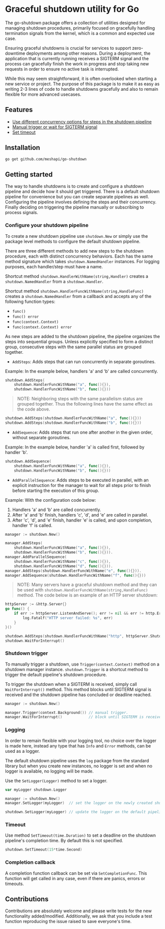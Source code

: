 # Graceful shutdown utility for Go

The go-shutdown package offers a collection of utilities designed for managing shutdown procedures,
primarily focused on gracefully handling termination signals from the kernel, which is a common and
expected use case.

Ensuring graceful shutdowns is crucial for services to support zero-downtime deployments among other reasons.
During a deployment, the application that is currently running receives a SIGTERM signal and the process
can gracefully finish the work in progress and stop taking new requests in order to ensure no active task is
interrupted.

While this may seem straightforward, it is often overlooked when starting a new service or project.
The purpose of this package is to make it as easy as writing 2-3 lines of code to handle shutdowns
gracefully and also to remain flexible for more advanced usecases.


## Features

* [Use different concurrency options for steps in the shutdown pipeline](#configure-your-shutdown-pipeline)
* [Manual trigger or wait for SIGTERM signal](#shutdown-trigger)
* [Set timeout](#timeout)

## Installation

```bash
go get github.com/meshapi/go-shutdown
```

## Getting started

The way to handle shutdowns is to create and configure a shutdown pipeline and decide how it should get triggered.
There is a default shutdown pipeline for convenience but you can create separate pipelines as well.
Configuring the pipeline involves defining the steps and their concurrency. Finally deciding on triggering the pipeline
manually or subscribing to process signals.

### Configure your shutdown pipeline

To create a new shutdown pipeline use `shutdown.New` or simply use the package level methods to configure the default
shutdown pipeline.

There are three different methods to add new steps to the shutdown procedure, each with distinct concurrency behaviors.
Each has the same method signature which takes `shutdown.NamedHandler` instances. For logging purposes, each
handler/step must have a name.

Shortcut method `shutdown.HandlerWithName(string,Handler)` creates a `shutdown.NamedHandler` from a `shutdown.Handler`.

Shortcut method `shutdown.HandlerFuncWithName(string,HandleFunc)` creates a `shutdown.NamedHandler` from a callback and
accepts any of the following function types:
- `func()`
- `func() error`
- `func(context.Context)`
- `func(context.Context) error`

As new steps are added to the shutdown pipeline, the pipeline organizes the steps into sequential groups.
Unless explicitly specified to form a distinct group, consecutive steps with the same parallel status
are grouped together.

* `AddSteps`: Adds steps that can run concurrently in separate goroutines.

Example: In the example below, handlers 'a' and 'b' are called concurrently.

```go
shutdown.AddSteps(
    shutdown.HandlerFuncWithName("a", func(){}),
    shutdown.HandlerFuncWithName("b", func(){}))
```

> NOTE: Neighboring steps with the same parallelism status are grouped together. Thus the following lines have the
same effect as the code above.

```go
shutdown.AddSteps(shutdown.HandlerFuncWithName("a", func(){}))
shutdown.AddSteps(shutdown.HandlerFuncWithName("b", func(){}))
```

* `AddSequence`: Adds steps that run one after another in the given order, without separate goroutines.

Example: In the example below, handler 'a' is called first, followed by handler 'b'.

```go
shutdown.AddSequence(
    shutdown.HandlerFuncWithName("a", func(){}),
    shutdown.HandlerFuncWithName("b", func(){}))
```

* `AddParallelSequence`: Adds steps to be executed in parallel, with an explicit instruction for the manager to wait
for all steps prior to finish before starting the execution of this group.

Example: With the configuration code below:
1. Handlers 'a' and 'b' are called concurrently.
2. After 'a' and 'b' finish, handlers 'c', 'd', and 'e' are called in parallel.
3. After 'c', 'd', and 'e' finish, handler 'e' is called, and upon completion, handler 'f' is called.

```go
manager := shutdown.New()

manager.AddSteps(
    shutdown.HandlerFuncWithName("a", func(){}),
    shutdown.HandlerFuncWithName("b", func(){})).
manager.AddParallelSequence(
    shutdown.HandlerFuncWithName("c", func(){}),
    shutdown.HandlerFuncWithName("d", func(){})).
manager.AddSteps(shutdown.HandlerFuncWithName("e", func(){})).
manager.AddSequence(shutdown.HandlerFuncWithName("f", func(){}))
```

> NOTE: Many servers have a graceful shutdown method and they can be used with
> `shutdown.HandlerFuncWithName(string,HandleFunc)` method. The code below is an example of an HTTP server shutdown:

```go
httpServer := &http.Server{}
go func() {
    if err := httpServer.ListenAndServe(); err != nil && err != http.ErrServerClosed {
        log.Fatalf("HTTP server failed: %s", err)
    }
}()

shutdown.AddSteps(shutdown.HandlerFuncWithName("http", httpServer.Shutdown))
shutdown.WaitForInterrupt()
```

### Shutdown trigger

To manually trigger a shutdown, use `Trigger(context.Context)` method on a shutdown manager instance.
`shutdown.Trigger` is a shortcut method to trigger the default pipeline's shutdown procedure.

To trigger the shutdown when a SIGTERM is received, simply call `WaitForInterrupt()` method. This method blocks until
SIGTERM signal is received and the shutdown pipeline has concluded or deadline reached.

```go
manager := shutdown.New()

manager.Trigger(context.Background()) // manual trigger.
manager.WaitForInterrupt()            // block until SIGTERM is received and shutdown procedures have finished.
```

### Logging

In order to remain flexible with your logging tool, no choice over the logger is made here, instead any type that has
`Info` and `Error` methods, can be used as a logger.

The default shutdown pipeline uses the `log` package from the standard library but when you create new instances, no
logger is set and when no logger is available, no logging will be made.

Use the `SetLogger(Logger)` method to set a logger.

```go
var myLogger shutdown.Logger

manager := shutdown.New()
manager.SetLogger(myLogger)  // set the logger on the newly created shutdown pipeline.

shutdown.SetLogger(myLogger) // update the logger on the default pipeline.
```

### Timeout

Use method `SetTimeout(time.Duration)` to set a deadline on the shutdown pipeline's completion time. By default this is
not specified.

```go
shutdown.SetTimeout(15*time.Second)
```

### Completion callback

A completion function callback can be set via `SetCompletionFunc`. This function will get called in any case, even if
there are panics, errors or timeouts.

## Contributions

Contributions are absolutely welcome and please write tests for the new functionality added/modified.
Additionally, we ask that you include a test function reproducing the issue raised to save everyone's time.
